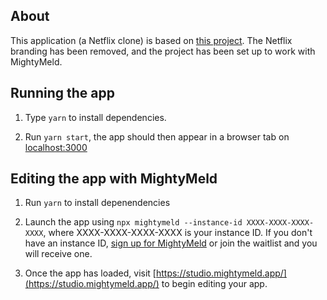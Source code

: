 ## About

This application (a Netflix clone) is based on [this project](https://github.com/karlhadwen/netflix). The Netflix branding has been removed, and the project has been set up to work with MightyMeld.

## Running the app

1. Type `yarn` to install dependencies.

2. Run `yarn start`, the app should then appear in a browser tab on [localhost:3000](localhost:3000)



## Editing the app with MightyMeld

1. Run `yarn` to install depenendencies

2. Launch the app using `npx mightymeld --instance-id XXXX-XXXX-XXXX-XXXX`, where XXXX-XXXX-XXXX-XXXX is your instance ID. If you don't have an instance ID, [sign up for MightyMeld](mightymeld.com) or join the waitlist and you will receive one.

3. Once the app has loaded, visit [https://studio.mightymeld.app/](https://studio.mightymeld.app/) to begin editing your app.
